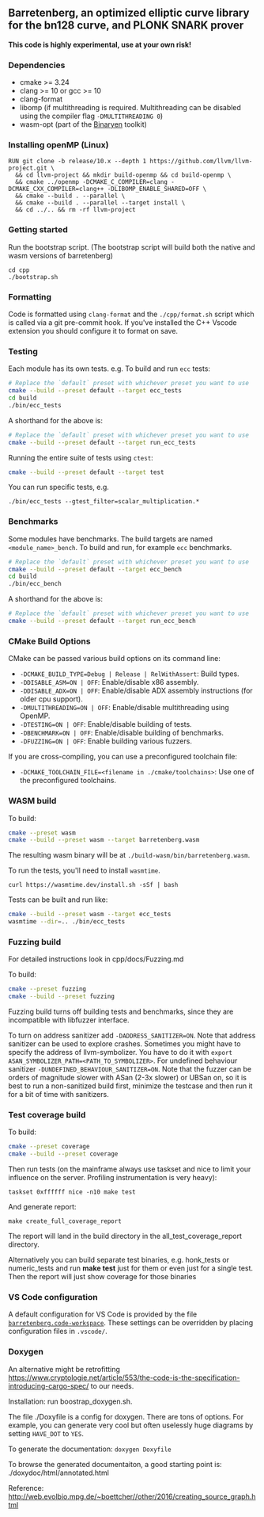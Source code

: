 ## Barretenberg, an optimized elliptic curve library for the bn128 curve, and PLONK SNARK prover

**This code is highly experimental, use at your own risk!**

### Dependencies

- cmake >= 3.24
- clang >= 10 or gcc >= 10
- clang-format
- libomp (if multithreading is required. Multithreading can be disabled using the compiler flag `-DMULTITHREADING 0`)
- wasm-opt (part of the [Binaryen](https://github.com/WebAssembly/binaryen) toolkit)

### Installing openMP (Linux)

```
RUN git clone -b release/10.x --depth 1 https://github.com/llvm/llvm-project.git \
  && cd llvm-project && mkdir build-openmp && cd build-openmp \
  && cmake ../openmp -DCMAKE_C_COMPILER=clang -DCMAKE_CXX_COMPILER=clang++ -DLIBOMP_ENABLE_SHARED=OFF \
  && cmake --build . --parallel \
  && cmake --build . --parallel --target install \
  && cd ../.. && rm -rf llvm-project
```

### Getting started

Run the bootstrap script. (The bootstrap script will build both the native and wasm versions of barretenberg)

```
cd cpp
./bootstrap.sh
```

### Formatting

Code is formatted using `clang-format` and the `./cpp/format.sh` script which is called via a git pre-commit hook.
If you've installed the C++ Vscode extension you should configure it to format on save.

### Testing

Each module has its own tests. e.g. To build and run `ecc` tests:

```bash
# Replace the `default` preset with whichever preset you want to use
cmake --build --preset default --target ecc_tests
cd build
./bin/ecc_tests
```

A shorthand for the above is:

```bash
# Replace the `default` preset with whichever preset you want to use
cmake --build --preset default --target run_ecc_tests
```

Running the entire suite of tests using `ctest`:

```bash
cmake --build --preset default --target test
```

You can run specific tests, e.g.

```
./bin/ecc_tests --gtest_filter=scalar_multiplication.*
```

### Benchmarks

Some modules have benchmarks. The build targets are named `<module_name>_bench`. To build and run, for example `ecc` benchmarks.

```bash
# Replace the `default` preset with whichever preset you want to use
cmake --build --preset default --target ecc_bench
cd build
./bin/ecc_bench
```

A shorthand for the above is:

```bash
# Replace the `default` preset with whichever preset you want to use
cmake --build --preset default --target run_ecc_bench
```

### CMake Build Options

CMake can be passed various build options on its command line:

- `-DCMAKE_BUILD_TYPE=Debug | Release | RelWithAssert`: Build types.
- `-DDISABLE_ASM=ON | OFF`: Enable/disable x86 assembly.
- `-DDISABLE_ADX=ON | OFF`: Enable/disable ADX assembly instructions (for older cpu support).
- `-DMULTITHREADING=ON | OFF`: Enable/disable multithreading using OpenMP.
- `-DTESTING=ON | OFF`: Enable/disable building of tests.
- `-DBENCHMARK=ON | OFF`: Enable/disable building of benchmarks.
- `-DFUZZING=ON | OFF`: Enable building various fuzzers.

If you are cross-compiling, you can use a preconfigured toolchain file:

- `-DCMAKE_TOOLCHAIN_FILE=<filename in ./cmake/toolchains>`: Use one of the preconfigured toolchains.

### WASM build

To build:

```bash
cmake --preset wasm
cmake --build --preset wasm --target barretenberg.wasm
```

The resulting wasm binary will be at `./build-wasm/bin/barretenberg.wasm`.

To run the tests, you'll need to install `wasmtime`.

```
curl https://wasmtime.dev/install.sh -sSf | bash
```

Tests can be built and run like:

```bash
cmake --build --preset wasm --target ecc_tests
wasmtime --dir=.. ./bin/ecc_tests
```

### Fuzzing build

For detailed instructions look in cpp/docs/Fuzzing.md

To build:

```bash
cmake --preset fuzzing
cmake --build --preset fuzzing
```

Fuzzing build turns off building tests and benchmarks, since they are incompatible with libfuzzer interface.

To turn on address sanitizer add `-DADDRESS_SANITIZER=ON`. Note that address sanitizer can be used to explore crashes.
Sometimes you might have to specify the address of llvm-symbolizer. You have to do it with `export ASAN_SYMBOLIZER_PATH=<PATH_TO_SYMBOLIZER>`.
For undefined behaviour sanitizer `-DUNDEFINED_BEHAVIOUR_SANITIZER=ON`.
Note that the fuzzer can be orders of magnitude slower with ASan (2-3x slower) or UBSan on, so it is best to run a non-sanitized build first, minimize the testcase and then run it for a bit of time with sanitizers.

### Test coverage build

To build:

```bash
cmake --preset coverage
cmake --build --preset coverage
```

Then run tests (on the mainframe always use taskset and nice to limit your influence on the server. Profiling instrumentation is very heavy):
```
taskset 0xffffff nice -n10 make test
```

And generate report:
```
make create_full_coverage_report
```

The report will land in the build directory in the all_test_coverage_report directory.

Alternatively you can build separate test binaries, e.g. honk_tests or numeric_tests and run **make test** just for them or even just for a single test. Then the report will just show coverage for those binaries

### VS Code configuration
A default configuration for VS Code is provided by the file [`barretenberg.code-workspace`](barretenberg.code-workspace). These settings can be overridden by placing configuration files in `.vscode/`.

### Doxygen

An alternative might be retrofitting https://www.cryptologie.net/article/553/the-code-is-the-specification-introducing-cargo-spec/ to our needs.

Installation: run boostrap_doxygen.sh.

The file ./Doxyfile is a config for doxygen. There are tons of options. For example, you can generate very cool but often uselessly huge diagrams by setting `HAVE_DOT` to `YES`.

To generate the documentation: `doxygen Doxyfile`

To browse the generated documentaiton, a good starting point is: ./doxydoc/html/annotated.html

Reference: http://web.evolbio.mpg.de/~boettcher//other/2016/creating_source_graph.html
